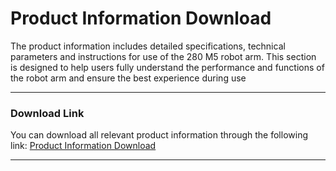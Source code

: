 # Product Information Download
The product information includes detailed specifications, technical parameters and instructions for use of the 280 M5 robot arm. This section is designed to help users fully understand the performance and functions of the robot arm and ensure the best experience during use

---

### Download Link
You can download all relevant product information through the following link: [Product Information Download](https://www.elephantrobotics.com/support/)

---